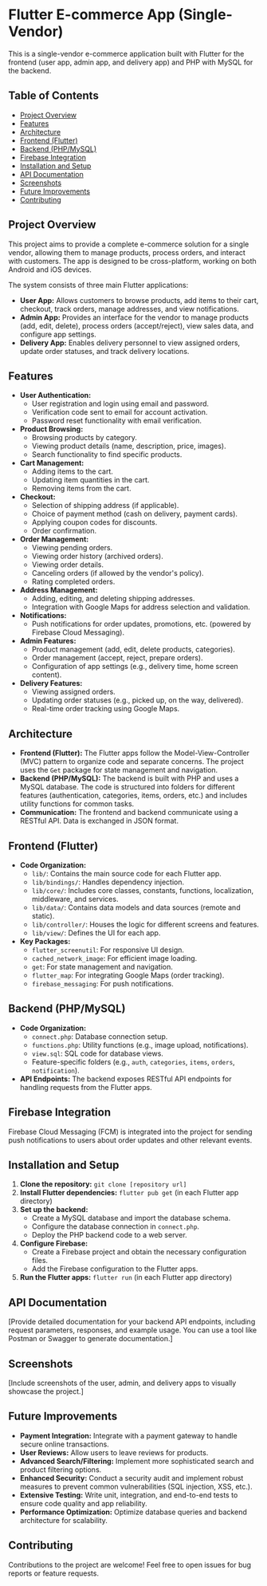 # Flutter E-commerce App (Single-Vendor)

This is a single-vendor e-commerce application built with Flutter for the frontend (user app, admin app, and delivery app) and PHP with MySQL for the backend.

## Table of Contents

* [Project Overview](#project-overview)
* [Features](#features)
* [Architecture](#architecture)
* [Frontend (Flutter)](#frontend-flutter)
* [Backend (PHP/MySQL)](#backend-phpmysql)
* [Firebase Integration](#firebase-integration)
* [Installation and Setup](#installation-and-setup)
* [API Documentation](#api-documentation) 
* [Screenshots](#screenshots)
* [Future Improvements](#future-improvements)
* [Contributing](#contributing) 

## Project Overview

This project aims to provide a complete e-commerce solution for a single vendor, allowing them to manage products, process orders, and interact with customers. The app is designed to be cross-platform, working on both Android and iOS devices. 

The system consists of three main Flutter applications:

* **User App:** Allows customers to browse products, add items to their cart, checkout, track orders, manage addresses, and view notifications.
* **Admin App:** Provides an interface for the vendor to manage products (add, edit, delete), process orders (accept/reject), view sales data, and configure app settings.
* **Delivery App:**  Enables delivery personnel to view assigned orders, update order statuses, and track delivery locations. 

## Features

* **User Authentication:** 
    * User registration and login using email and password.
    * Verification code sent to email for account activation.
    * Password reset functionality with email verification. 
* **Product Browsing:**
    * Browsing products by category.
    * Viewing product details (name, description, price, images).
    * Search functionality to find specific products.
* **Cart Management:**
    * Adding items to the cart.
    * Updating item quantities in the cart.
    * Removing items from the cart.
* **Checkout:**
    * Selection of shipping address (if applicable).
    * Choice of payment method (cash on delivery, payment cards).
    * Applying coupon codes for discounts.
    * Order confirmation.
* **Order Management:**
    * Viewing pending orders.
    * Viewing order history (archived orders).
    * Viewing order details.
    * Canceling orders (if allowed by the vendor's policy).
    * Rating completed orders. 
* **Address Management:**
    * Adding, editing, and deleting shipping addresses.
    * Integration with Google Maps for address selection and validation.
* **Notifications:**
    * Push notifications for order updates, promotions, etc. (powered by Firebase Cloud Messaging).
* **Admin Features:**
    * Product management (add, edit, delete products, categories).
    * Order management (accept, reject, prepare orders).
    * Configuration of app settings (e.g., delivery time, home screen content).
* **Delivery Features:**
    * Viewing assigned orders.
    * Updating order statuses (e.g., picked up, on the way, delivered).
    * Real-time order tracking using Google Maps.

## Architecture 

* **Frontend (Flutter):**  The Flutter apps follow the Model-View-Controller (MVC) pattern to organize code and separate concerns. The project uses the `Get` package for state management and navigation.
* **Backend (PHP/MySQL):**  The backend is built with PHP and uses a MySQL database. The code is structured into folders for different features (authentication, categories, items, orders, etc.) and includes utility functions for common tasks.
* **Communication:** The frontend and backend communicate using a RESTful API. Data is exchanged in JSON format.

## Frontend (Flutter)

* **Code Organization:** 
    * `lib/`:  Contains the main source code for each Flutter app.
    * `lib/bindings/`:  Handles dependency injection.
    * `lib/core/`:  Includes core classes, constants, functions, localization, middleware, and services.
    * `lib/data/`: Contains data models and data sources (remote and static).
    * `lib/controller/`:  Houses the logic for different screens and features.
    * `lib/view/`:  Defines the UI for each app.
* **Key Packages:**
    * `flutter_screenutil`: For responsive UI design.
    * `cached_network_image`: For efficient image loading.
    * `get`:  For state management and navigation. 
    * `flutter_map`: For integrating Google Maps (order tracking).
    * `firebase_messaging`: For push notifications. 

## Backend (PHP/MySQL)

* **Code Organization:** 
    * `connect.php`:  Database connection setup.
    * `functions.php`:  Utility functions (e.g., image upload, notifications).
    * `view.sql`: SQL code for database views.
    * Feature-specific folders (e.g., `auth`, `categories`, `items`, `orders`, `notification`).
* **API Endpoints:** The backend exposes RESTful API endpoints for handling requests from the Flutter apps. 

## Firebase Integration

Firebase Cloud Messaging (FCM) is integrated into the project for sending push notifications to users about order updates and other relevant events. 

## Installation and Setup

1. **Clone the repository:**  `git clone [repository url]`
2. **Install Flutter dependencies:**  `flutter pub get` (in each Flutter app directory)
3. **Set up the backend:** 
    * Create a MySQL database and import the database schema. 
    * Configure the database connection in `connect.php`.
    * Deploy the PHP backend code to a web server. 
4. **Configure Firebase:**
    * Create a Firebase project and obtain the necessary configuration files.
    * Add the Firebase configuration to the Flutter apps.
5. **Run the Flutter apps:** `flutter run` (in each Flutter app directory)

## API Documentation

[Provide detailed documentation for your backend API endpoints, including request parameters, responses, and example usage. You can use a tool like Postman or Swagger to generate documentation.]

## Screenshots 

[Include screenshots of the user, admin, and delivery apps to visually showcase the project.]

## Future Improvements

* **Payment Integration:** Integrate with a payment gateway to handle secure online transactions.
* **User Reviews:**  Allow users to leave reviews for products.
* **Advanced Search/Filtering:** Implement more sophisticated search and product filtering options.
* **Enhanced Security:** Conduct a security audit and implement robust measures to prevent common vulnerabilities (SQL injection, XSS, etc.).
* **Extensive Testing:** Write unit, integration, and end-to-end tests to ensure code quality and app reliability.
* **Performance Optimization:** Optimize database queries and backend architecture for scalability.

## Contributing

Contributions to the project are welcome! Feel free to open issues for bug reports or feature requests.
